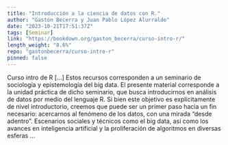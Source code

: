 ```yaml
---
title: "Introducción a la ciencia de datos con R."
author: "Gastón Becerra y Juan Pablo López Alurralde"
date: "2023-10-21T17:51:37Z"
tags: [Seminar]
link: "https://bookdown.org/gaston_becerra/curso-intro-r/"
length_weight: "8.6%"
repo: "gastonbecerra/curso-intro-r"
pinned: false
---
```


Curso intro de R [...] Estos recursos corresponden a un seminario de sociología y epistemología del big data. El presente material corresponde a la unidad práctica de dicho seminario, que busca introducirnos en análisis de datos por medio del lenguaje R. Si bien este objetivo es explícitamente de nivel introductorio, creemos que puede ser un primer paso hacia un fin necesario: acercarnos al fenómeno de los datos, con una mirada “desde adentro”. Escenarios sociales y técnicos como el big data, así como los avances en inteligencia artificial y la proliferación de algoritmos en diversas esferas ...
